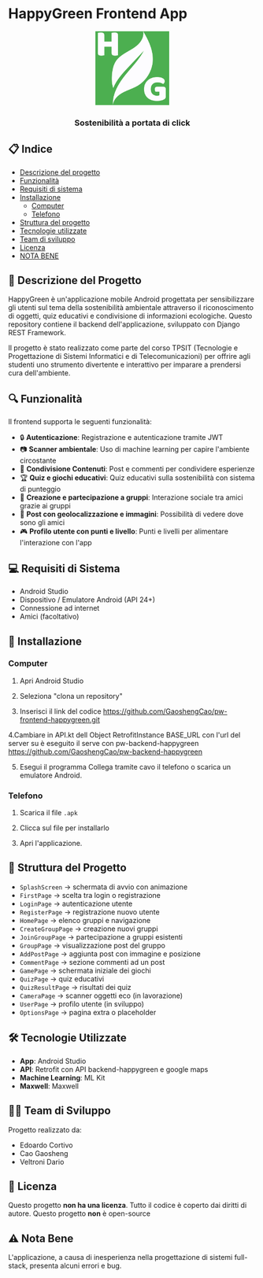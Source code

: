 # HappyGreen Frontend App

<div align="center">
  <img src=app/src/main/res/drawable/logo.png alt="HappyGreen Logo" width="150">
  <h3>Sostenibilità a portata di click</h3>
</div>

## 📋 Indice
- [Descrizione del progetto](#-descrizione-del-progetto)
- [Funzionalità](#-funzionalità)
- [Requisiti di sistema](#-requisiti-di-sistema)
- [Installazione](#-installazione)
  - [Computer](#computer)
  - [Telefono](#telefono)
- [Struttura del progetto](#-struttura-del-progetto)
- [Tecnologie utilizzate](#-tecnologie-utilizzate)
- [Team di sviluppo](#-team-di-sviluppo)
- [Licenza](#-licenza)
- [NOTA BENE](#-nota-bene)

## 📝 Descrizione del Progetto

HappyGreen è un'applicazione mobile Android progettata per sensibilizzare gli utenti sul tema della sostenibilità ambientale attraverso il riconoscimento di oggetti, quiz educativi e condivisione di informazioni ecologiche. Questo repository contiene il backend dell'applicazione, sviluppato con Django REST Framework.

Il progetto è stato realizzato come parte del corso TPSIT (Tecnologie e Progettazione di Sistemi Informatici e di Telecomunicazioni) per offrire agli studenti uno strumento divertente e interattivo per imparare a prendersi cura dell'ambiente.

## 🔍 Funzionalità

Il frontend supporta le seguenti funzionalità:

- 🔒 **Autenticazione**: Registrazione e autenticazione tramite JWT
- 📷 **Scanner ambientale**: Uso di machine learning per capire l'ambiente circostante
- 📱 **Condivisione Contenuti**: Post e commenti per condividere esperienze 
- 🏆 **Quiz e giochi educativi**: Quiz educativi sulla sostenibilità con sistema di punteggio
- 👥 **Creazione e partecipazione a gruppi**: Interazione sociale tra amici grazie ai gruppi
- 📍 **Post con geolocalizzazione e immagini**: Possibilità di vedere dove sono gli amici
- 🎮 **Profilo utente con punti e livello**: Punti e livelli per alimentare l'interazione con l'app

## 💻 Requisiti di Sistema

- Android Studio
- Dispositivo / Emulatore Android (API 24+)
- Connessione ad internet
- Amici (facoltativo)

## 🚀 Installazione

### Computer

1. Apri Android Studio

2. Seleziona "clona un repository"

3. Inserisci il link del codice
   https://github.com/GaoshengCao/pw-frontend-happygreen.git

4.Cambiare in API.kt dell Object RetrofitInstance BASE_URL con l'url del server su è eseguito il serve con pw-backend-happygreen
   https://github.com/GaoshengCao/pw-backend-happygreen
   
5. Esegui il programma
   Collega tramite cavo il telefono o scarica un emulatore Android.

### Telefono

1. Scarica il file ```.apk ```

2. Clicca sul file per installarlo

3. Apri l'applicazione.

## 📁 Struttura del Progetto

- ``` SplashScreen ```      → schermata di avvio con animazione
- ``` FirstPage ```         → scelta tra login o registrazione
- ``` LoginPage ```         → autenticazione utente
- ``` RegisterPage ```      → registrazione nuovo utente
- ``` HomePage ```          → elenco gruppi e navigazione
- ``` CreateGroupPage ```   → creazione nuovi gruppi
- ``` JoinGroupPage ```     → partecipazione a gruppi esistenti
- ``` GroupPage ```         → visualizzazione post del gruppo
- ``` AddPostPage ```       → aggiunta post con immagine e posizione
- ``` CommentPage ```       → sezione commenti ad un post
- ``` GamePage ```          → schermata iniziale dei giochi
- ``` QuizPage ```          → quiz educativi
- ``` QuizResultPage ```    → risultati dei quiz
- ``` CameraPage ```        → scanner oggetti eco (in lavorazione)
- ``` UserPage ```          → profilo utente (in sviluppo)
- ``` OptionsPage ```       → pagina extra o placeholder

## 🛠 Tecnologie Utilizzate

- **App**: Android Studio
- **API**: Retrofit con API backend-happygreen e google maps
- **Machine Learning**: ML Kit
- **Maxwell**: Maxwell

## 👨‍💻 Team di Sviluppo

Progetto realizzato da:
- Edoardo Cortivo
- Cao Gaosheng
- Veltroni Dario

## 📄 Licenza

Questo progetto **non ha una licenza**.
Tutto il codice è coperto dai diritti di autore.
Questo progetto **non** è open-source 

## ⚠️ Nota Bene

L'applicazione, a causa di inesperienza nella progettazione di sistemi full-stack, presenta alcuni errori e bug.
